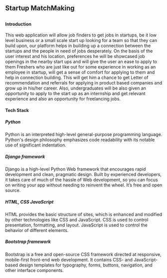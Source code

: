 <h2>Startup MatchMaking<h2>



<h4>Introduction</h4>
 
This web application will allow job finders to get jobs in startups, be it low level business or a small scale start up looking for a team so that they can build upon, our platform helps in building up a connection between the startups and the people in need of jobs desperately. 
On the basis of the user interest and his location, preferences he will be showcased job openings in the nearby start ups and will give the user an ease to apply to them Freshers who are just like out for some experience in working as an employee in startup, will get a sense of comfort for applying to them and help in connection building. 
This will get him a chance to get Letter of recommendation and referrals for applying in product based companies and grow up in his/her career. 
Also, undergraduates will be also given an opportunity to apply to the start up as an internship and get relevant experience and also an opportunity for freelancing jobs.

<h4>Tech Stack</h4>
<h5>Python </h5>

Python is an interpreted high-level general-purpose programming language. Python's design philosophy emphasizes code readability with its notable use of significant indentation.

<h5>Django framework</h5>

Django is a high-level Python Web framework that encourages rapid development and clean, pragmatic design. Built by experienced developers, it takes care of much of the hassle of Web development, so you can focus on writing your app without needing to reinvent the wheel. It’s free and open source.


<h5>HTML, CSS JavaScript</h5>

HTML provides the basic structure of sites, which is enhanced and modified by other technologies like CSS and JavaScript. 
CSS is used to control presentation, formatting, and layout.
JavaScript is used to control the behavior of different elements.

<h5>Bootstrap framework </h5>

Bootstrap is a free and open-source CSS framework directed at responsive, mobile-first front-end web development. It contains CSS- and JavaScript-based design templates for typography, forms, buttons, navigation, and other interface components.




